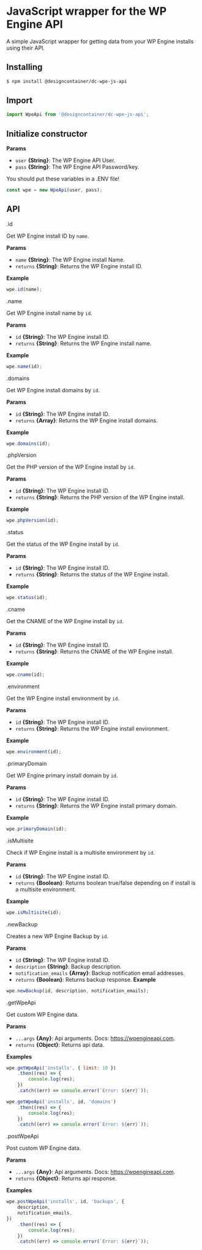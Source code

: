 # JavaScript wrapper for the WP Engine API

A simple JavaScript wrapper for getting data from your WP Engine installs using their API.

## Installing

```bash
$ npm install @designcontainer/dc-wpe-js-api
```

## Import

```js
import WpeApi from '@designcontainer/dc-wpe-js-api';
```

## Initialize constructor

**Params**

-   `user` **{String}**: The WP Engine API User.
-   `pass` **{String}**: The WP Engine API Password/key.

You should put these variables in a .ENV file!

```js
const wpe = new WpeApi(user, pass);
```

## API

.id

Get WP Engine install ID by `name`.

**Params**

-   `name` **{String}**: The WP Engine install Name.
-   `returns` **{String}**: Returns the WP Engine install ID.

**Example**

```js
wpe.id(name);
```

.name

Get WP Engine install name by `id`.

**Params**

-   `id` **{String}**: The WP Engine install ID.
-   `returns` **{String}**: Returns the WP Engine install name.

**Example**

```js
wpe.name(id);
```

.domains

Get WP Engine install domains by `id`.

**Params**

-   `id` **{String}**: The WP Engine install ID.
-   `returns` **{Array}**: Returns the WP Engine install domains.

**Example**

```js
wpe.domains(id);
```

.phpVersion

Get the PHP version of the WP Engine install by `id`.

**Params**

-   `id` **{String}**: The WP Engine install ID.
-   `returns` **{String}**: Returns the PHP version of the WP Engine install.

**Example**

```js
wpe.phpVersion(id);
```

.status

Get the status of the WP Engine install by `id`.

**Params**

-   `id` **{String}**: The WP Engine install ID.
-   `returns` **{String}**: Returns the status of the WP Engine install.

**Example**

```js
wpe.status(id);
```

.cname

Get the CNAME of the WP Engine install by `id`.

**Params**

-   `id` **{String}**: The WP Engine install ID.
-   `returns` **{String}**: Returns the CNAME of the WP Engine install.

**Example**

```js
wpe.cname(id);
```

.environment

Get the WP Engine install environment by `id`.

**Params**

-   `id` **{String}**: The WP Engine install ID.
-   `returns` **{String}**: Returns the WP Engine install environment.

**Example**

```js
wpe.environment(id);
```

.primaryDomain

Get WP Engine primary install domain by `id`.

**Params**

-   `id` **{String}**: The WP Engine install ID.
-   `returns` **{String}**: Returns the WP Engine install primary domain.

**Example**

```js
wpe.primaryDomain(id);
```

.isMultisite

Check if WP Engine install is a multisite environment by `id`.

**Params**

-   `id` **{String}**: The WP Engine install ID.
-   `returns` **{Boolean}**: Returns boolean true/false depending on if install is a multisite environment.

**Example**

```js
wpe.isMultisite(id);
```

.newBackup

Creates a new WP Engine Backup by `id`.

**Params**

-   `id` **{String}**: The WP Engine install ID.
-   `description` **{String}**: Backup description.
-   `notification_emails` **{Array}**: Backup notification email addresses.
-   `returns` **{Boolean}**: Returns backup response.
    **Example**

```js
wpe.newBackup(id, description, notification_emails);
```

.getWpeApi

Get custom WP Engine data.

**Params**

-   `...args` **{Any}**: Api arguments. Docs: https://wpengineapi.com.
-   `returns` **{Object}**: Returns api data.

**Examples**

```js
wpe.getWpeApi('installs', { limit: 10 })
	.then((res) => {
		console.log(res);
	})
	.catch((err) => console.error(`Error: ${err}`));
```

```js
wpe.getWpeApi('installs', id, 'domains')
	.then((res) => {
		console.log(res);
	})
	.catch((err) => console.error(`Error: ${err}`));
```

.postWpeApi

Post custom WP Engine data.

**Params**

-   `...args` **{Any}**: Api arguments. Docs: https://wpengineapi.com.
-   `returns` **{Object}**: Returns api response.

**Examples**

```js
wpe.postWpeApi('installs', id, 'backups', {
	description,
	notification_emails,
})
	.then((res) => {
		console.log(res);
	})
	.catch((err) => console.error(`Error: ${err}`));
```
